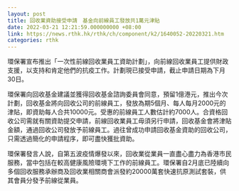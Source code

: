 ```yaml
---
layout: post
title: 回收業資助接受申請　基金向前線員工發放共1萬元津貼
date: 2022-03-21 12:21:59.000000000 +08:00
link: https://news.rthk.hk/rthk/ch/component/k2/1640052-20220321.htm
categories: rthk
---
```


環保署宣布推出「一次性前線回收業員工資助計劃」，向前線回收業員工提供財政支援，以支持和肯定他們的抗疫工作。計劃現已接受申請，截止申請日期為下月30日。

環保署向回收基金建議並獲得回收基金諮詢委員會同意，預留1億港元，推出今次計劃，回收基金將向回收公司的前線員工，發放為期5個月、每人每月2000元的津貼，即資助每人合共10000元。受惠的前線員工人數估計約7000人。合資格回收公司需就有關資助提交申請，前線回收業員工毋須另行申請，回收基金會將津貼金額，通過回收公司發放予前線員工。過往曾成功申請回收基金資助的回收公司，只需透過簡化的申請程序，即可盡快獲批資助。

環保署發言人說，自第五波疫情爆發以來，回收業從業員一直盡心盡力為香港市民服務，當中包括在較高健康風險環境下工作的前線員工。環保署自2月底已陸續向多個回收服務承辦商及回收業相關商會派發約20000萬套快速抗原測試套裝，供其會員分發予前線從業員。
